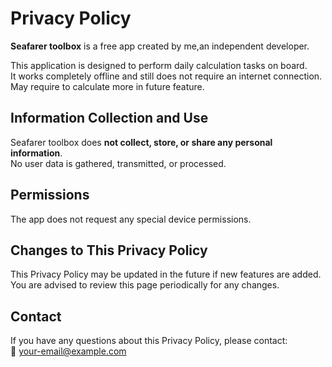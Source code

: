 # Privacy Policy

**Seafarer toolbox** is a free app created by me,an independent developer.  

This application is designed to perform daily calculation tasks on board.  
It works completely offline and still does not require an internet connection. 
May require to calculate more in future feature. 

## Information Collection and Use
Seafarer toolbox does **not collect, store, or share any personal information**.  
No user data is gathered, transmitted, or processed.  

## Permissions
The app does not request any special device permissions.  

## Changes to This Privacy Policy
This Privacy Policy may be updated in the future if new features are added.  
You are advised to review this page periodically for any changes.  

## Contact
If you have any questions about this Privacy Policy, please contact:  
📧 your-email@example.com
